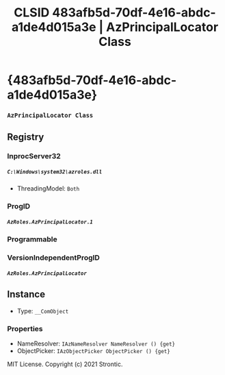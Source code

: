 ﻿---
title: "CLSID 483afb5d-70df-4e16-abdc-a1de4d015a3e | AzPrincipalLocator Class"
excerpt: What is COM-Object CLSID 483afb5d-70df-4e16-abdc-a1de4d015a3e?
---

# {483afb5d-70df-4e16-abdc-a1de4d015a3e}

### `AzPrincipalLocator Class`

## Registry


### InprocServer32

##### `C:\Windows\system32\azroles.dll`
* ThreadingModel: `Both`

### ProgID

##### `AzRoles.AzPrincipalLocator.1`

### Programmable


### VersionIndependentProgID

##### `AzRoles.AzPrincipalLocator`

## Instance

* Type: `__ComObject`

### Properties

* NameResolver: `IAzNameResolver NameResolver () {get} `
* ObjectPicker: `IAzObjectPicker ObjectPicker () {get} `

MIT License. Copyright (c) 2021 Strontic.


